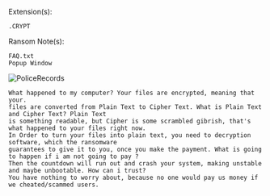 Extension(s): 
```
.CRYPT
```
Ransom Note(s): 
```
FAQ.txt
Popup Window
```
![PoliceRecords](https://github.com/user-attachments/assets/4a3ff9a0-2e3c-4c6a-8080-7e9cc032633c)
```
What happened to my computer? Your files are encrypted, meaning that your.
files are converted from Plain Text to Cipher Text. What is Plain Text and Cipher Text? Plain Text
is something readable, but Cipher is some scrambled gibrish, that's what happened to your files right now.
In Order to turn your files into plain text, you need to decryption software, which the ransomware
guarantees to give it to you, once you make the payment. What is going to happen if i am not going to pay ?
Then the countdown will run out and crash your system, making unstable and maybe unbootable. How can i trust?
You have nothing to worry about, because no one would pay us money if we cheated/scammed users.
```
